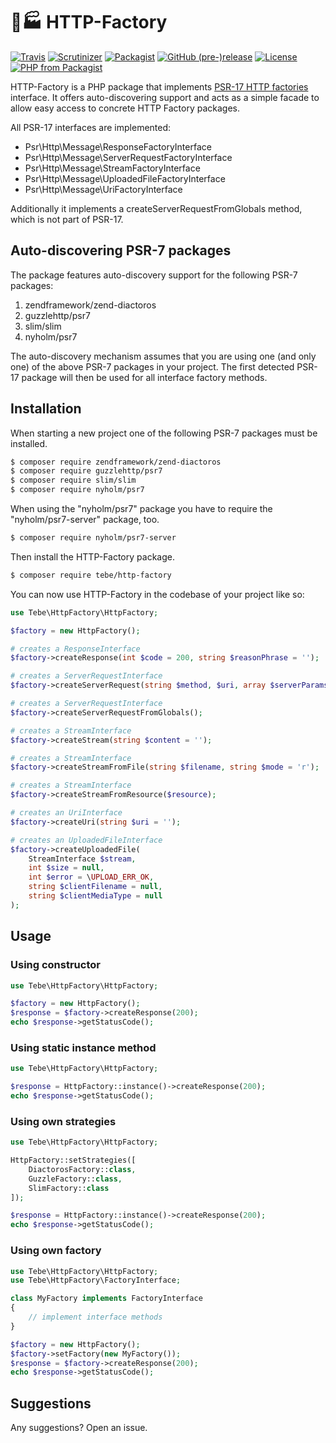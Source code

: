 # :mag_right::factory: HTTP-Factory

[![Travis](https://img.shields.io/travis/tbreuss/http-factory.svg)](https://travis-ci.org/tbreuss/http-factory)
[![Scrutinizer](https://img.shields.io/scrutinizer/g/tbreuss/http-factory.svg)](https://scrutinizer-ci.com/g/tbreuss/http-factory/)
[![Packagist](https://img.shields.io/packagist/dt/tebe/http-factory.svg)](https://packagist.org/packages/tebe/http-factory)
[![GitHub (pre-)release](https://img.shields.io/github/release/tbreuss/http-factory/all.svg)](https://github.com/tbreuss/http-factory/releases)
[![License](https://img.shields.io/github/license/tbreuss/http-factory.svg)](https://github.com/tbreuss/http-factory/blob/master/LICENSE)
[![PHP from Packagist](https://img.shields.io/packagist/php-v/tebe/http-factory.svg)](https://packagist.org/packages/tebe/http-factory)


HTTP-Factory is a PHP package that implements [PSR-17 HTTP factories](https://www.php-fig.org/psr/psr-17/) interface.
It offers auto-discovering support and acts as a simple facade to allow easy access to concrete HTTP Factory packages.

All PSR-17 interfaces are implemented:

- Psr\Http\Message\ResponseFactoryInterface
- Psr\Http\Message\ServerRequestFactoryInterface
- Psr\Http\Message\StreamFactoryInterface
- Psr\Http\Message\UploadedFileFactoryInterface
- Psr\Http\Message\UriFactoryInterface

Additionally it implements a createServerRequestFromGlobals method, which is not part of PSR-17.

## Auto-discovering PSR-7 packages 

The package features auto-discovery support for the following PSR-7 packages:

1. zendframework/zend-diactoros
2. guzzlehttp/psr7  
3. slim/slim
4. nyholm/psr7

The auto-discovery mechanism assumes that you are using one (and only one) of the above PSR-7 packages in your project.
The first detected PSR-17 package will then be used for all interface factory methods.


## Installation

When starting a new project one of the following PSR-7 packages must be installed.

~~~bash
$ composer require zendframework/zend-diactoros
$ composer require guzzlehttp/psr7
$ composer require slim/slim
$ composer require nyholm/psr7
~~~

When using the "nyholm/psr7" package you have to require the "nyholm/psr7-server" package, too.

~~~bash
$ composer require nyholm/psr7-server
~~~

Then install the HTTP-Factory package.

~~~bash
$ composer require tebe/http-factory
~~~

You can now use HTTP-Factory in the codebase of your project like so:

~~~php
use Tebe\HttpFactory\HttpFactory;

$factory = new HttpFactory();

# creates a ResponseInterface
$factory->createResponse(int $code = 200, string $reasonPhrase = '');

# creates a ServerRequestInterface
$factory->createServerRequest(string $method, $uri, array $serverParams = []);

# creates a ServerRequestInterface
$factory->createServerRequestFromGlobals();

# creates a StreamInterface
$factory->createStream(string $content = '');

# creates a StreamInterface
$factory->createStreamFromFile(string $filename, string $mode = 'r');

# creates a StreamInterface
$factory->createStreamFromResource($resource);

# creates an UriInterface
$factory->createUri(string $uri = '');

# creates an UploadedFileInterface
$factory->createUploadedFile(
    StreamInterface $stream, 
    int $size = null, 
    int $error = \UPLOAD_ERR_OK, 
    string $clientFilename = null, 
    string $clientMediaType = null
); 
~~~


## Usage

### Using constructor

~~~php
use Tebe\HttpFactory\HttpFactory;

$factory = new HttpFactory();
$response = $factory->createResponse(200);
echo $response->getStatusCode();
~~~

### Using static instance method

~~~php
use Tebe\HttpFactory\HttpFactory;

$response = HttpFactory::instance()->createResponse(200);
echo $response->getStatusCode();
~~~

### Using own strategies 

~~~php
use Tebe\HttpFactory\HttpFactory;

HttpFactory::setStrategies([
    DiactorosFactory::class,
    GuzzleFactory::class,
    SlimFactory::class
]);

$response = HttpFactory::instance()->createResponse(200);
echo $response->getStatusCode();
~~~

### Using own factory

~~~php
use Tebe\HttpFactory\HttpFactory;
use Tebe\HttpFactory\FactoryInterface;

class MyFactory implements FactoryInterface
{
    // implement interface methods
}

$factory = new HttpFactory();
$factory->setFactory(new MyFactory());
$response = $factory->createResponse(200);
echo $response->getStatusCode();
~~~

## Suggestions

Any suggestions? Open an issue.
